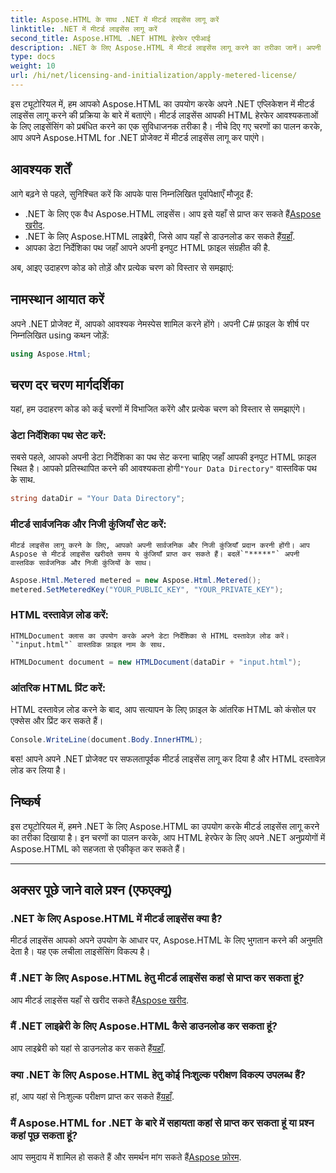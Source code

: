 ```yaml
---
title: Aspose.HTML के साथ .NET में मीटर्ड लाइसेंस लागू करें
linktitle: .NET में मीटर्ड लाइसेंस लागू करें
second_title: Aspose.HTML .NET HTML हेरफेर एपीआई
description: .NET के लिए Aspose.HTML में मीटर्ड लाइसेंस लागू करने का तरीका जानें। अपनी HTML हेरफेर आवश्यकताओं को कुशलतापूर्वक प्रबंधित करें। अभी शुरू करें!
type: docs
weight: 10
url: /hi/net/licensing-and-initialization/apply-metered-license/
---
```

इस ट्यूटोरियल में, हम आपको Aspose.HTML का उपयोग करके अपने .NET एप्लिकेशन में मीटर्ड लाइसेंस लागू करने की प्रक्रिया के बारे में बताएंगे। मीटर्ड लाइसेंस आपकी HTML हेरफेर आवश्यकताओं के लिए लाइसेंसिंग को प्रबंधित करने का एक सुविधाजनक तरीका है। नीचे दिए गए चरणों का पालन करके, आप अपने Aspose.HTML for .NET प्रोजेक्ट में मीटर्ड लाइसेंस लागू कर पाएंगे।

## आवश्यक शर्तें

आगे बढ़ने से पहले, सुनिश्चित करें कि आपके पास निम्नलिखित पूर्वापेक्षाएँ मौजूद हैं:

-  .NET के लिए एक वैध Aspose.HTML लाइसेंस। आप इसे यहाँ से प्राप्त कर सकते हैं[Aspose खरीद](https://purchase.aspose.com/buy).
-  .NET के लिए Aspose.HTML लाइब्रेरी, जिसे आप यहाँ से डाउनलोड कर सकते हैं[यहाँ](https://releases.aspose.com/html/net/).
- आपका डेटा निर्देशिका पथ जहाँ आपने अपनी इनपुट HTML फ़ाइल संग्रहीत की है.

अब, आइए उदाहरण कोड को तोड़ें और प्रत्येक चरण को विस्तार से समझाएं:

## नामस्थान आयात करें

अपने .NET प्रोजेक्ट में, आपको आवश्यक नेमस्पेस शामिल करने होंगे। अपनी C# फ़ाइल के शीर्ष पर निम्नलिखित using कथन जोड़ें:

```csharp
using Aspose.Html;
```

## चरण दर चरण मार्गदर्शिका

यहां, हम उदाहरण कोड को कई चरणों में विभाजित करेंगे और प्रत्येक चरण को विस्तार से समझाएंगे।

### डेटा निर्देशिका पथ सेट करें:

   सबसे पहले, आपको अपनी डेटा निर्देशिका का पथ सेट करना चाहिए जहाँ आपकी इनपुट HTML फ़ाइल स्थित है। आपको प्रतिस्थापित करने की आवश्यकता होगी`"Your Data Directory"` वास्तविक पथ के साथ.

   ```csharp
   string dataDir = "Your Data Directory";
   ```

### मीटर्ड सार्वजनिक और निजी कुंजियाँ सेट करें:

    मीटर्ड लाइसेंस लागू करने के लिए, आपको अपनी सार्वजनिक और निजी कुंजियाँ प्रदान करनी होंगी। आप Aspose से मीटर्ड लाइसेंस खरीदते समय ये कुंजियाँ प्राप्त कर सकते हैं। बदलें`"*****"` अपनी वास्तविक सार्वजनिक और निजी कुंजियों के साथ।

   ```csharp
   Aspose.Html.Metered metered = new Aspose.Html.Metered();
   metered.SetMeteredKey("YOUR_PUBLIC_KEY", "YOUR_PRIVATE_KEY");
   ```

### HTML दस्तावेज़ लोड करें:

    HTMLDocument क्लास का उपयोग करके अपने डेटा निर्देशिका से HTML दस्तावेज़ लोड करें।`"input.html"` वास्तविक फ़ाइल नाम के साथ.

   ```csharp
   HTMLDocument document = new HTMLDocument(dataDir + "input.html");
   ```

### आंतरिक HTML प्रिंट करें:

   HTML दस्तावेज़ लोड करने के बाद, आप सत्यापन के लिए फ़ाइल के आंतरिक HTML को कंसोल पर एक्सेस और प्रिंट कर सकते हैं।

   ```csharp
   Console.WriteLine(document.Body.InnerHTML);
   ```

बस! आपने अपने .NET प्रोजेक्ट पर सफलतापूर्वक मीटर्ड लाइसेंस लागू कर दिया है और HTML दस्तावेज़ लोड कर लिया है।

## निष्कर्ष

इस ट्यूटोरियल में, हमने .NET के लिए Aspose.HTML का उपयोग करके मीटर्ड लाइसेंस लागू करने का तरीका दिखाया है। इन चरणों का पालन करके, आप HTML हेरफेर के लिए अपने .NET अनुप्रयोगों में Aspose.HTML को सहजता से एकीकृत कर सकते हैं।

---

## अक्सर पूछे जाने वाले प्रश्न (एफएक्यू)

### .NET के लिए Aspose.HTML में मीटर्ड लाइसेंस क्या है?
मीटर्ड लाइसेंस आपको अपने उपयोग के आधार पर, Aspose.HTML के लिए भुगतान करने की अनुमति देता है। यह एक लचीला लाइसेंसिंग विकल्प है।

### मैं .NET के लिए Aspose.HTML हेतु मीटर्ड लाइसेंस कहां से प्राप्त कर सकता हूं?
 आप मीटर्ड लाइसेंस यहाँ से खरीद सकते हैं[Aspose खरीद](https://purchase.aspose.com/buy).

### मैं .NET लाइब्रेरी के लिए Aspose.HTML कैसे डाउनलोड कर सकता हूं?
 आप लाइब्रेरी को यहां से डाउनलोड कर सकते हैं[यहाँ](https://releases.aspose.com/html/net/).

### क्या .NET के लिए Aspose.HTML हेतु कोई निःशुल्क परीक्षण विकल्प उपलब्ध हैं?
 हां, आप यहां से निःशुल्क परीक्षण प्राप्त कर सकते हैं[यहाँ](https://releases.aspose.com/).

### मैं Aspose.HTML for .NET के बारे में सहायता कहां से प्राप्त कर सकता हूं या प्रश्न कहां पूछ सकता हूं?
 आप समुदाय में शामिल हो सकते हैं और समर्थन मांग सकते हैं[Aspose फ़ोरम](https://forum.aspose.com/).
